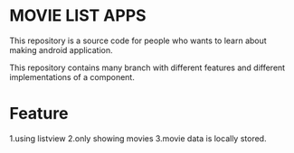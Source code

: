 # MOVIE LIST APPS
This repository is a source code for people who wants to learn about making android application.

This repository contains many branch with different features and different implementations of a component.

# Feature
1.using listview
2.only showing movies
3.movie data is locally stored.
